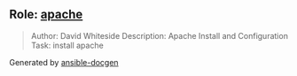 ## Role: [apache](apache)
> Author: David Whiteside
> Description: Apache Install and Configuration
> Task: install apache


Generated by [ansible-docgen](https://www.github.com/starboarder2001/ansible-docgen)
